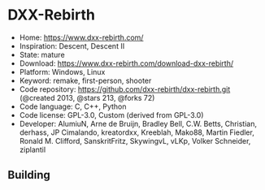 # DXX-Rebirth

- Home: https://www.dxx-rebirth.com/
- Inspiration: Descent, Descent II
- State: mature
- Download: https://www.dxx-rebirth.com/download-dxx-rebirth/
- Platform: Windows, Linux
- Keyword: remake, first-person, shooter
- Code repository: https://github.com/dxx-rebirth/dxx-rebirth.git (@created 2013, @stars 213, @forks 72)
- Code language: C, C++, Python
- Code license: GPL-3.0, Custom (derived from GPL-3.0)
- Developer: AlumiuN, Arne de Bruijn, Bradley Bell, C.W. Betts, Christian, derhass, JP Cimalando, kreatordxx, Kreeblah, Mako88, Martin Fiedler, Ronald M. Clifford, SanskritFritz, SkywingvL, vLKp, Volker Schneider, ziplantil

## Building

